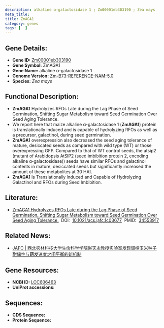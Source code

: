```yaml
---
description: alkaline α-galactosidase 1 ; Zm00001eb303190 ; Zea mays
meta_title:
title: ZmAGA1
category: genes
tags: [  ]
---
```


## Gene Details:
- **Gene ID:**	[Zm00001eb303190](https://www.maizegdb.org/gene_center/gene/Zm00001eb303190)
- **Gene Symbol:** ZmAGA1
- **Gene Name:** alkaline α-galactosidase 1
- **Genome Version:** [Zm-B73-REFERENCE-NAM-5.0](https://www.maizegdb.org/genome/assembly/Zm-B73-REFERENCE-NAM-5.0)
- **Species:** *Zea mays*

## Functional Description:
   - **ZmAGA1** Hydrolyzes RFOs Late during the Lag Phase of Seed Germination, Shifting Sugar Metabolism toward Seed Germination Over Seed Aging Tolerance.
   - We report here that maize alkaline α-galactosidase 1 (**ZmAGA1**) protein is translationally induced and is capable of hydrolyzing RFOs as well as a precursor, galactinol, during seed germination.
   - **ZmAGA1** overexpression also decreased the seed aging tolerance of mature, desiccated seeds as compared with wild type (WT) or those overexpressing GFP. Compared to that of WT control seeds, the atsip2 (mutant of Arabidopsis AtSIP2 (seed imbibition protein 2, encoding alkaline α-galactosidase)) seeds have similar RFOs and galactinol contents in mature, desiccated seeds but significantly increased the amount of these metabolites at 30 HAI.
   - **ZmAGA1** Is Translationally Induced and Capable of Hydrolyzing Galactinol and RFOs during Seed Imbibition.

## Literature:
   - [ZmAGA1 Hydrolyzes RFOs Late during the Lag Phase of Seed Germination, Shifting Sugar Metabolism toward Seed Germination Over Seed Aging Tolerance.]( https://pubs.acs.org/doi/10.1021/acs.jafc.1c03677#)&nbsp;&nbsp;DOI:&nbsp;&nbsp;[10.1021/acs.jafc.1c03677](https://pubs.acs.org/doi/10.1021/acs.jafc.1c03677#)&nbsp;&nbsp;PMID:&nbsp;&nbsp;[34553917](https://pubmed.ncbi.nlm.nih.gov/34553917/)

## Related News:
   - [​JAFC | 西北农林科技大学生命科学学院赵天永教授实验室发现调控玉米种子耐储性与萌发速度之间平衡的新机制](https://mp.weixin.qq.com/s?__biz=Mzg3MDEwNDEyMg==&mid=2247517784&idx=4&sn=c39f877e49587ab4756552cf845a5f44&chksm=ce902b0df9e7a21b98ba807555eb21e7ca1705b38e1d7d4ad40845ff47a1a1f52628c4372e0e&scene=27#wechat_redirect)

## Gene Resources:
- **NCBI ID:** [LOC606463](https://www.ncbi.nlm.nih.gov/gene/?term=LOC606463)
- **UniProt accessions:** [](https://www.uniprot.org/uniprotkb//entry)

## Sequences:
- **CDS Sequence:**
- **Protein Sequence:**
